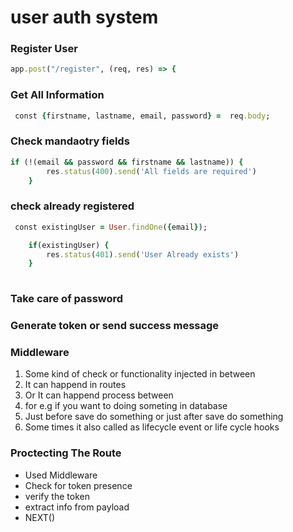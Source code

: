 # user auth system
### Register User
```ruby
app.post("/register", (req, res) => {
```

### Get All Information

```ruby
 const {firstname, lastname, email, password} =  req.body;
``` 
 
### Check mandaotry fields
```ruby
if (!(email && password && firstname && lastname)) {
        res.status(400).send('All fields are required')
    } 
```    
### check already registered

```ruby
 const existingUser = User.findOne({email});

    if(existingUser) {
        res.status(401).send('User Already exists')
    }
    
 ```   
### Take care of password
### Generate token or send success message

### Middleware

1. Some kind of check or functionality injected in between
2. It can happend in routes
3. Or It can happend process between 
4. for e.g if you want to doing someting in database 
5. Just before save do something or just after save do something 
6. Some times it also called as lifecycle event or life cycle hooks


### Proctecting The Route

- Used Middleware
- Check for token presence
- verify the token
- extract info from payload
- NEXT()

